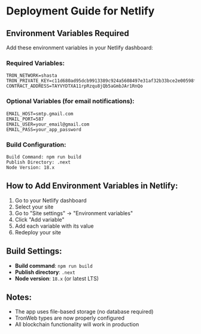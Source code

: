 # Deployment Guide for Netlify

## Environment Variables Required

Add these environment variables in your Netlify dashboard:

### Required Variables:
```
TRON_NETWORK=shasta
TRON_PRIVATE_KEY=c11d680ad95dcb9913389c924a5608497e31af32b33bce2e00598f5701088b4c
CONTRACT_ADDRESS=TAYVYDTXA11rpRzqu8jQb5aGmbJAr1RnQo
```

### Optional Variables (for email notifications):
```
EMAIL_HOST=smtp.gmail.com
EMAIL_PORT=587
EMAIL_USER=your_email@gmail.com
EMAIL_PASS=your_app_password
```

### Build Configuration:
```
Build Command: npm run build
Publish Directory: .next
Node Version: 18.x
```

## How to Add Environment Variables in Netlify:

1. Go to your Netlify dashboard
2. Select your site
3. Go to "Site settings" → "Environment variables"
4. Click "Add variable"
5. Add each variable with its value
6. Redeploy your site

## Build Settings:
- **Build command**: `npm run build`
- **Publish directory**: `.next`
- **Node version**: `18.x` (or latest LTS)

## Notes:
- The app uses file-based storage (no database required)
- TronWeb types are now properly configured
- All blockchain functionality will work in production
